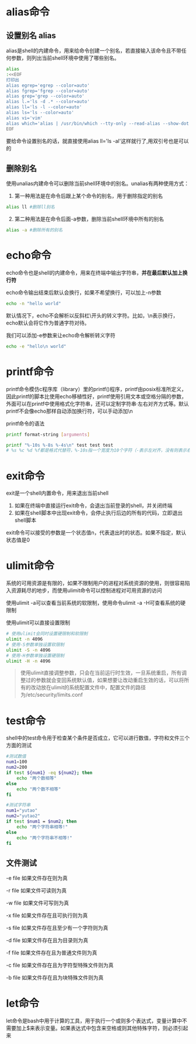 # alias命令

## 设置别名 alias
alias是shell的内建命令，用来给命令创建一个别名，若直接输入该命令且不带任何参数，则列出当前shell环境中使用了哪些别名。

```bash
alias
:<<EOF
打印出
alias egrep='egrep --color=auto'
alias fgrep='fgrep --color=auto'
alias grep='grep --color=auto'
alias l.='ls -d .* --color=auto'
alias ll='ls -l --color=auto'
alias ls='ls --color=auto'
alias vi='vim'
alias which='alias | /usr/bin/which --tty-only --read-alias --show-dot --show-tilde'
EOF
```
要给命令设置别名的话，就直接使用alias ll='ls -al'这样就行了,用双引号也是可以的

## 删除别名
使用unalias内建命令可以删除当前shell环境中的别名。unalias有两种使用方式：
1. 第一种用法是在命令后跟上某个命令的别名，用于删除指定的别名
```bash
alias ll #删除ll别名
```
2. 第二种用法是在命令后面-a参数，删除当前shell环境中所有的别名
```bash
alias -a #删除所有的别名
```

# echo命令
echo命令也是shell的内建命令，用来在终端中输出字符串，**并在最后默认加上换行符**

echo命令输出结束后默认会换行，如果不希望换行，可以加上-n参数
```bash
echo -n "hello world"
```

默认情况下，echo不会解析以反斜杠\开头的转义字符。比如，\n表示换行，echo默认会将它作为普通字符对待。

我们可以添加-e参数来让echo命令解析转义字符

```bash
echo -e "hello\n world"
```

# printf命令
printf命令模仿c程序库（library）里的printf()程序，printf由posix标准所定义，因此printf的脚本比使用echo移植性好，printf使用引用文本或空格分隔的参数，外面可以在printf中使用格式化字符串，还可以定制字符串·左右对齐方式等。默认printf不会像echo那样自动添加换行符，可以手动添加\n

printf命令的语法
```bash
printf format-string [arguments]

printf "%-10s %-8s %-4s\n" test test test
# %s %c %d %f都是格式代替符，%-10s指一个宽度为10个字符（-表示左对齐，没有则表示右对齐），任何字符都会被显示在10个字符宽的字符内，如果不足则自动以空格填充，超过也会将内容全部显示出来，%-4.2f指格式化为小数，其中.2指保留2位小数

```

# exit命令
exit是一个shell内置命令，用来退出当前shell
1. 如果在终端中直接运行exit命令，会退出当前登录的shell，并关闭终端
2. 如果在shell脚本中出现exit命令，会停止执行后边的所有的代码，立即退出shell脚本

exit命令可以接受的参数是一个状态值n，代表退出时的状态。如果不指定，默认状态值是0

# ulimit命令
系统的可用资源是有限的，如果不限制用户的进程对系统资源的使用，则很容易陷入资源耗尽的地步，而使用ulimit命令可以控制进程对可用资源的访问

使用ulimit -a可以查看当前系统的软限制，使用命令ulimit -a -H可查看系统的硬限制

使用ulimit可以直接设置限制

```bash
# 使用ulimit会同时设置硬限制和软限制
ulimit -n 4096
# 使用-S参数单独设置软限制
ulimit -S -n 4096
# 使用-H参数单独设置硬限制
ulimit -H -n 4096

```

> 使用ulimit直接调整参数，只会在当前运行时生效，一旦系统重启，所有调整过的参数就会变回系统默认值，如果想要让改动重启生效的话，可以将所有的改动放在ulimit的系统配置文件中，配置文件的路径为/etc/security/limits.conf

# test命令
shell中的test命令用于检查某个条件是否成立，它可以进行数值，字符和文件三个方面的测试
```bash
#测试数值
num1=100
num2=200
if test ${num1} -eq ${num2}; then
    echo "两个数相等"
else
    echo "两个数不相等"
fi
```
```bash
#测试字符串
num1="yutao"
num2="yutao2"
if test $num1 = $num2; then
    echo "两个字符串相等!"
else
    echo "两个字符串不相等!"
fi
```

## 文件测试
-e file 如果文件存在则为真

-r file 如果文件可读则为真

-w file 如果文件可写则为真

-x file 如果文件存在且可执行则为真

-s file 如果文件存在且至少有一个字符则为真

-d file 如果文件存在且为目录则为真

-f file 如果文件存在且为普通文件则为真

-c file 如果文件存在且为字符型特殊文件则为真

-b file 如果文件存在且为块特殊文件则为真

# let命令
let命令是bash中用于计算的工具，用于执行一个或则多个表达式，变量计算中不需要加上$来表示变量。如果表达式中包含来空格或则其他特殊字符，则必须引起来
